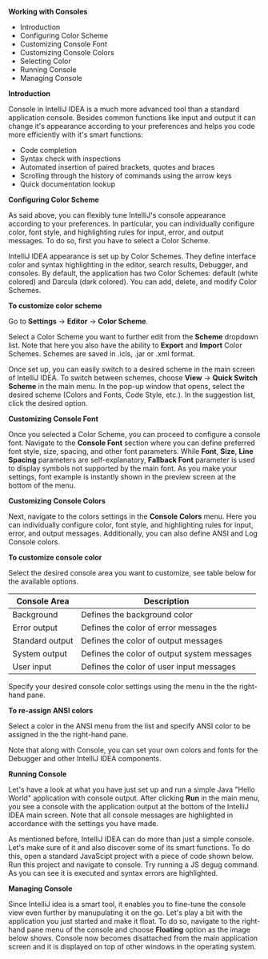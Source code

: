 **Working with Consoles**

 - Introduction
 - Configuring Color Scheme
 - Customizing Console Font 
 - Customizing Console Colors
 - Selecting Color
 - Running Console
 - Managing Console
 
 **Introduction**

Console in IntelliJ IDEA is a much more advanced tool than a standard application console. Besides common functions like input and output it can change it's appearance according to your preferences and helps you code more efficiently with it's smart functions:
    
 - Code completion 
 - Syntax check with inspections
 - Automated insertion of paired brackets, quotes and braces
 - Scrolling through the history of commands using the arrow keys 
 - Quick documentation lookup
 
 **Configuring Color Scheme**

As said above, you can flexibly tune IntelliJ's console appearance according to your preferences. In particular, you can individually configure color, font style, and highlighting rules for input, error, and output messages.  To do so, first you have to select a Color Scheme.

IntelliJ IDEA appearance is set up by Color Schemes. They define interface color and syntax highlighting in the editor, search results, Debugger, and consoles. By default, the application has two Color Schemes: default (white colored) and Darcula (dark colored). You can add, delete, and modify Color Schemes.

**To customize color scheme**

Go to **Settings** -> **Editor** -> **Color Scheme**.

Select a Color Scheme you want to further edit from the **Scheme** dropdown list. Note that here you also have the ability to **Export** and **Import** Color Schemes. Schemes are saved in .icls, .jar or .xml format.

Once set up, you can easily switch to a desired scheme in the main screen of IntelliJ IDEA. To switch between schemes, choose **View** -> **Quick Switch Scheme** in the main menu. In the pop-up window that opens, select the desired scheme (Colors and Fonts, Code Style, etc.). In the suggestion list, click the desired option.

**Customizing Console Font** 
 
Once you selected a Color Scheme, you can proceed to configure a console font. Navigate to the **Console Font** section where you can define preferred font style, size, spacing, and other font parameters. While **Font**, **Size**, **Line Spacing** parameters are self-explanatory, **Fallback Font** parameter is used to display symbols not supported by the main font. As you make your settings, font example is instantly shown in the preview screen at the bottom of the menu.

**Customizing Console Colors** 

Next, navigate to the colors settings in the **Console Colors** menu. Here you can individually configure color, font style, and highlighting rules for input, error, and output messages. Additionally, you can also define ANSI and Log Console colors.

**To customize console color**

Select the desired console area you want to customize, see table below for the available options.

|Console Area|  Description|
|--|--|
| Background| Defines the background color |
| Error output | Defines the color of error messages |
| Standard output | Defines the color of output messages  |
| System output | Defines the color of output system messages |
| User input| Defines the color of user input messages |

Specify your desired console color settings using the menu in the the right-hand pane.

**To re-assign ANSI colors**

Select a color in the ANSI menu from the list and specify ANSI color to be assigned in the the right-hand pane.

Note that along with Console, you can set your own colors and fonts for the Debugger and other IntelliJ IDEA components.

**Running Console**

Let's have a look at what you have just set up and run a simple Java "Hello World" application with console output. After clicking **Run** in the main menu, you see a console with the application output at the bottom of the IntelliJ IDEA main screen. Note that all console messages are highlighted in accordance with the settings you have made.

As mentioned before, IntelliJ IDEA can do more than just a simple console. Let's make sure of it and also discover some of its smart functions. To do this, open a standard JavaScipt project with a piece of code shown below. Run this project and navigate to console. Try running a JS degug command. As you can see it is executed and syntax errors are highlighted.

**Managing Console**

Since IntelliJ idea is a smart tool, it enables you to fine-tune the console view even further by manupulating it on the go. Let's play a bit with the application you just started and make it float. To do so, navigate to the right-hand pane menu of the console and choose **Floating** option as the image below shows. Console now becomes disattached from the main application screen and it is displayed on top of other windows in the operating system. 

